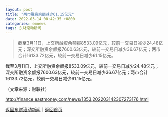 ```yaml
---
layout: post
title: "两市融资余额减少61.15亿元"
date: 2022-03-14 08:42:35 +0800
categories: emnews
tags: 东财滚动新闻
---
```

> 截至3月11日，上交所融资余额报8533.09亿元，较前一交易日减少24.48亿元；深交所融资余额报7600.63亿元，较前一交易日减少36.67亿元；两市合计16133.72亿元，较前一交易日减少61.15亿元。

<p>截至3月11日，上交所融资余额报8533.09亿元，较前一交易日减少24.48亿元；深交所融资余额报7600.63亿元，较前一交易日减少36.67亿元；两市合计16133.72亿元，较前一交易日减少61.15亿元。</p><p class="em_media">（文章来源：财联社）</p>

<http://finance.eastmoney.com/news/1353,202203142307273176.html>

[返回东财滚动新闻](//finews.withounder.com/emnews/)｜[返回首页](//finews.withounder.com/)
